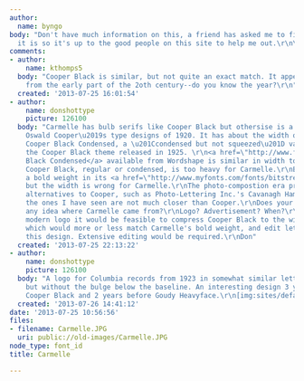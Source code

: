 ```yaml
---
author:
  name: byngo
body: "Don't have much information on this, a friend has asked me to find out what
  it is so it's up to the good people on this site to help me out.\r\n\r\nThanks"
comments:
- author:
    name: kthomps5
  body: "Cooper Black is similar, but not quite an exact match. It appears to date
    from the early part of the 2oth century--do you know the year?\r\n"
  created: '2013-07-25 16:01:54'
- author:
    name: donshottype
    picture: 126100
  body: "Carmelle has bulb serifs like Cooper Black but othersise is a long way from
    Oswald Cooper\u2019s type designs of 1920. It has about the width of Cooper's
    Cooper Black Condensed, a \u201Ccondensed but not squeezed\u201D variation on
    the Cooper Black theme released in 1925. \r\n<a href=\"http://www.fontspring.com/fonts/wordshape/cooper-black-condensed\">Cooper
    Black Condensed</a> available from Wordshape is similar in width to Carmelle.\r\nBut
    Cooper Black, regular or condensed, is too heavy for Carmelle.\r\nBitstream includes
    a bold weight in its <a href=\"http://www.myfonts.com/fonts/bitstream/cooper/\">CooperBT</a>,
    but the width is wrong for Carmelle.\r\nThe photo-compostion era produced some
    alternatives to Cooper, such as Photo-Lettering Inc.'s Cavanagh Hamilton, but
    the ones I have seen are not much closer than Cooper.\r\nDoes your friend have
    any idea where Carmelle came from?\r\nLogo? Advertisement? When?\r\nIf it's a
    modern logo it would be feasible to compress Cooper Black to the width of Carmelle,
    which would more or less match Carmelle's bold weight, and edit letters to match
    this design. Extensive editing would be required.\r\nDon"
  created: '2013-07-25 22:13:22'
- author:
    name: donshottype
    picture: 126100
  body: "A logo for Columbia records from 1923 in somewhat similar lettering to Carmelle,
    but without the bulge below the baseline. An interesting design 3 years after
    Cooper Black and 2 years before Goudy Heavyface.\r\n[img:sites/default/files/old-images/UnknownColumbia1923_6257.jpg]\r\nDon"
  created: '2013-07-26 14:41:12'
date: '2013-07-25 10:56:56'
files:
- filename: Carmelle.JPG
  uri: public://old-images/Carmelle.JPG
node_type: font_id
title: Carmelle

---
```

